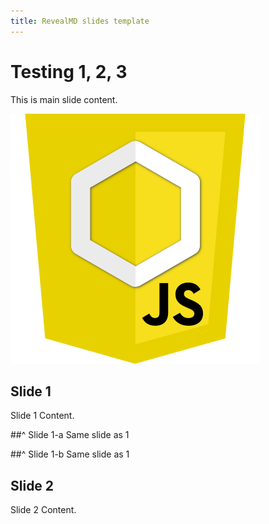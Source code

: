 ```yaml
---
title: RevealMD slides template
---
```

# Testing 1, 2, 3

This is main slide content.

<img src="images/logo.png">

## Slide 1

Slide 1 Content.

##^ Slide 1-a
Same slide as 1

##^ Slide 1-b
Same slide as 1

## Slide 2
Slide 2 Content.